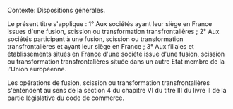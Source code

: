 Contexte: Dispositions générales.

Le présent titre s'applique : 1° Aux sociétés ayant leur siège en France issues d'une fusion, scission ou transformation transfrontalières ; 2° Aux sociétés participant à une fusion, scission ou transformation transfrontalières et ayant leur siège en France ; 3° Aux filiales et établissements situés en France d'une société issue d'une fusion, scission ou transformation transfrontalières située dans un autre Etat membre de la l'Union européenne.

Les opérations de fusion, scission ou transformation transfrontalières s'entendent au sens de la section 4 du chapitre VI du titre III du livre II de la partie législative du code de commerce.